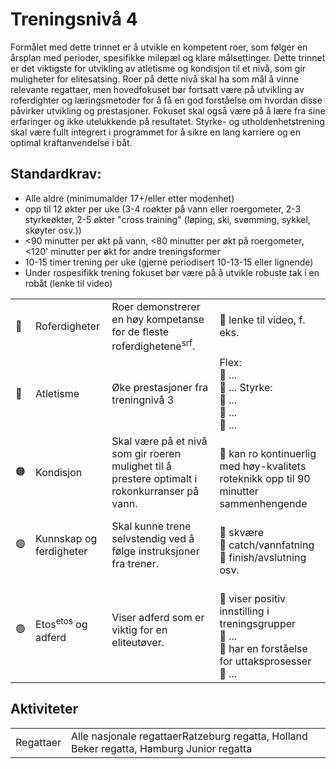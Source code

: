 # Treningsnivå 4
Formålet med dette trinnet er å utvikle en kompetent roer, som følger en årsplan med perioder, spesifikke milepæl og klare målsettinger. Dette trinnet er det viktigste for utvikling av atletisme og kondisjon til et nivå, som gir muligheter for elitesatsing. Roer på dette nivå skal ha som mål å vinne relevante regattaer, men hovedfokuset bør fortsatt være på utvikling av roferdighter og læringsmetoder for å få en god forståelse om hvordan disse påvirker utvikling og prestasjoner. Fokuset skal også være på å lære fra sine erfaringer og ikke utelukkende på resultatet. Styrke- og utholdenhetstrening skal være fullt integrert i programmet for å sikre en lang karriere og en optimal kraftanvendelse i båt. 

## Standardkrav:
- Alle aldre (minimumalder 17+/eller etter modenhet)
- opp til 12 økter per uke (3-4 roøkter på vann eller roergometer, 2-3 styrkeøkter, 2-5 økter "cross training" (løping, ski, svømming, sykkel, skøyter osv.))
- <90 minutter per økt på vann, <80 minutter per økt på roergometer, <120' minutter per økt for andre treningsformer
- 10-15 timer trening per uke (gjerne periodisert 10-13-15 eller lignende)
- Under rospesifikk trening fokuset bør være på å utvikle robuste tak i en robåt (lenke til video)

|  |  |  |  |
| ---- | -------- | ------- | ---- |
|🔴| Roferdigheter | Roer demonstrerer en høy kompetanse for de fleste roferdighetene<sup>srf</sup>.|🔹 lenke til video, f. eks. |
|🔵| Atletisme | Øke prestasjoner fra treningnivå 3 |Flex: <br>🔹 ... <br>🔹 ... Styrke: <br>🔹 ... <br>🔹 ... <br>🔹 ... | 
|🟠| Kondisjon | Skal være på et nivå som gir roeren mulighet til å prestere optimalt i rokonkurranser på vann. |<br>🔹 kan ro kontinuerlig med høy-kvalitets roteknikk opp til 90 minutter sammenhengende  |
|🟣| Kunnskap og ferdigheter| Skal kunne trene selvstendig ved å følge instruksjoner fra trener. |<br>🔹 skvære <br>🔹 catch/vannfatning <br>🔹 finish/avslutning osv. |
|🟢| Etos<sup>etos</sup> og adferd | Viser adferd som er viktig for en eliteutøver. |<br>🔹 viser positiv innstilling i treningsgrupper <br>🔹 ... <br>🔹 har en forståelse for uttaksprosesser <br>🔹 ... |

## Aktiviteter
|  |  |
| ---- | -------- |
| Regattaer |Alle nasjonale regattaerRatzeburg regatta, Holland Beker regatta, Hamburg Junior regatta |

